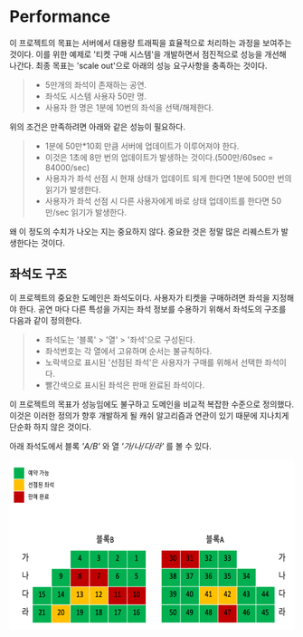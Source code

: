 # Performance

이 프로젝트의 목표는 서버에서 대용량 트래픽을 효율적으로 처리하는 과정을 보여주는 것이다.
이를 위한 예제로 '티켓 구매 시스템'을 개발하면서 점진적으로 성능을 개선해 나간다.
최종 목표는 'scale out'으로 아래의 성능 요구사항을 충족하는 것이다.

> -   5만개의 좌석이 존재하는 공연.
> -   좌석도 시스템 사용자 50만 명.
> -   사용자 한 명은 1분에 10번의 좌석을 선택/해제한다.

위의 조건은 만족하려면 아래와 같은 성능이 필요하다.

> -   1분에 50만\*10회 만큼 서버에 업데이트가 이루어져야 한다.
> -   이것은 1초에 8만 번의 업데이트가 발생하는 것이다.(500만/60sec = 84000/sec)
> -   사용자가 좌석 선점 시 현재 상태가 업데이트 되게 한다면 1분에 500만 번의 읽기가 발생한다.
> -   사용자가 좌석 선점 시 다른 사용자에게 바로 상태 업데이트를 한다면 50만/sec 읽기가 발생한다.

왜 이 정도의 수치가 나오는 지는 중요하지 않다. 중요한 것은 정말 많은 리퀘스트가 발생한다는 것이다.

## 좌석도 구조

이 프로젝트의 중요한 도메인은 좌석도이다. 사용자가 티켓을 구매하려면 좌석을 지정해야 한다. 공연 마다 다른 특성을 가지는 좌석 정보를 수용하기 위해서 좌석도의 구조를 다음과 같이 정의한다.

> -   좌석도는 '블록' > '열' > '좌석'으로 구성된다.
> -   좌석번호는 각 열에서 고유하며 순서는 불규칙하다.
> -   노락색으로 표시된 '선점된 좌석'은 사용자가 구매를 위해서 선택한 좌석이다.
> -   빨간색으로 표시된 좌석은 판매 완료된 좌석이다.

이 프로젝트의 목표가 성능임에도 불구하고 도메인을 비교적 복잡한 수준으로 정의했다.<br>
이것은 이러한 정의가 향후 개발하게 될 캐쉬 알고리즘과 연관이 있기 때문에 지나치게 단순화 하지 않은 것이다.

아래 좌석도에서 블록 _'A/B'_ 와 열 _'가/나/다/라'_ 를 볼 수 있다.

<img src="./docs/seatmap_structure.png"  height="300px" />
